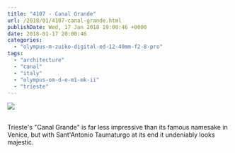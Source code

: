 ```yaml
---
title: "4107 - Canal Grande"
url: /2018/01/4107-canal-grande.html
publishDate: Wed, 17 Jan 2018 19:00:46 +0000
date: 2018-01-17 20:00:46
categories: 
  - "olympus-m-zuiko-digital-ed-12-40mm-f2-8-pro"
tags: 
  - "architecture"
  - "canal"
  - "italy"
  - "olympus-om-d-e-m1-mk-ii"
  - "trieste"
---
```

<div class="container">
<div class="center"><a target="_blank" href="https://d25zfm9zpd7gm5.cloudfront.net/1200x1200/2017/20170526_164820_lr.jpg"><img class="webfeedsFeaturedVisual" src="https://d25zfm9zpd7gm5.cloudfront.net/0600x0600/2017/20170526_164820_lr.jpg" /></a></div>
</div>
<br />

Trieste's "Canal Grande" is far less impressive than its famous namesake in Venice, but with Sant'Antonio Taumaturgo at its end it undeniably looks majestic.
